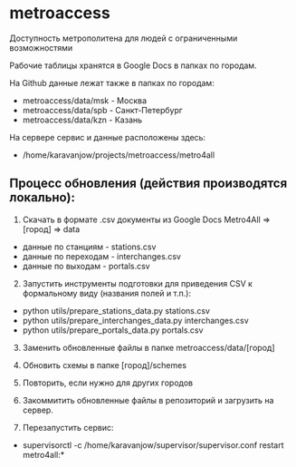 metroaccess
===========

Доступность метрополитена для людей с ограниченными возможностями

Рабочие таблицы хранятся в Google Docs в папках по городам.

На Github данные лежат также в папках по городам:

  * metroaccess/data/msk - Москва
  * metroaccess/data/spb - Санкт-Петербург
  * metroaccess/data/kzn - Казань

На сервере сервис и данные расположены здесь:

  * /home/karavanjow/projects/metroaccess/metro4all 

Процесс обновления (действия производятся локально):
--------

1. Скачать в формате .csv документы из Google Docs Metro4All => [город] => data
  * данные по станциям - stations.csv 
  * данные по переходам - interchanges.csv
  * данные по выходам - portals.csv

2. Запустить инструменты подготовки для приведения CSV к формальному виду (названия полей и т.п.):
  * python utils/prepare_stations_data.py stations.csv
  * python utils/prepare_interchanges_data.py interchanges.csv
  * python utils/prepare_portals_data.py portals.csv

3. Заменить обновленные файлы в папке metroaccess/data/[город]

4. Обновить схемы в папке [город]/schemes 

5. Повторить, если нужно для других городов

6. Закоммитить обновленные файлы в репозиторий и загрузить на сервер.

7. Перезапустить сервис:
  
  * supervisorctl -c /home/karavanjow/supervisor/supervisor.conf restart metro4all:*

